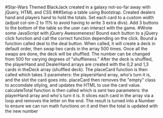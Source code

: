 #Star-Wars Themed BlackJack created in a galaxy not-so-far away with jQuery, HTML and CSS
###Setup a table using Bootstrap.
Created dealers hand and players hand to hold the totals.
Set each card to a custom width (adjust col-sm-2 to 11% to avoid having to write 3 extra divs).
Add 3 buttons to the bottom of the table so the user can interact with the game.
#Wrote some JavaScript with jQuery Awesomeness!
Bound each button to a jQuery click function and call the correct function depending on the click.
Bound a function called deal to the deal button.
When called, it will create a deck in default order, then swap two cards in the array 500 times.
Once all the swaps are done, the deck will be shuffled. The number can be changed from 500 for varying degrees of "shuffleness."
After the deck is shuffled, the playerHand and DealerHand arrays are created with the 0,2 and 1,3 cards in theDeck array (shuffled deck).
The placeCard function is then called which takes 3 parameters: the playersHand array, who's turn it is, and the slot the card goes into.
placeCard then removes the "empty" class to accomdate stlying, and updates the HTML to use the card value.
calculateTotal function is then called which is sent two parameters: the playerHand array and who's turn it is. It slices each card in the array via a loop and removes the letter on the end. The result is turned into a Number to ensure we can run math functions on it and then the total is updated with the new number
